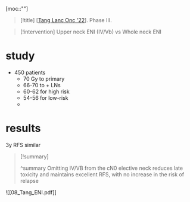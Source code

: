 [moc::""]
>[!title]
> [[Tang Lanc Onc '22](https://www.thegreenjournal.com/article/S0167-8140(21)06258-7/fulltext)]. Phase III.


>[!intervention] 
> Upper neck ENI (IV/Vb) vs Whole neck ENI

# study
- 450 patients 
	- 70 Gy to primary
	- 66-70 to + LNs
	- 60-62 for high risk
	- 54-56 for low-risk
	- 

# results
3y RFS similar
>[!summary] 
>
>^summary
Omitting IV/VB from the cN0 elective neck reduces late toxicity and maintains excellent RFS, with no increase in the risk of relapse 

![[08_Tang_ENI.pdf]]